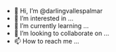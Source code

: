 - 👋 Hi, I’m @darlingvallespalmar
- 👀 I’m interested in ...
- 🌱 I’m currently learning ...
- 💞️ I’m looking to collaborate on ...
- 📫 How to reach me ...

<!---
darlingvallespalmar/darlingvallespalmar is a ✨ special ✨ repository because its `README.md` (this file) appears on your GitHub profile.
You can click the Preview link to take a look at your changes.
--->
